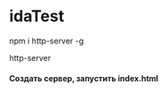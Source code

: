 # idaTest
<p>npm i http-server -g </P>
<p>http-server</p>
<h4>Создать сервер, запустить index.html</h4>
